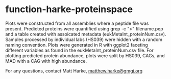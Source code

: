 # function-harke-proteinspace

Plots were constructed from all assemblies where a peptide file was present. Predicted proteins were quantified using grep -c ">" filename.pep and a table created with assoicated metadata (eukMetaInt_proteinNum.csv). Samples processed by individual labs (HS039) were hidden with a random naming convention. Plots were generated in R with ggplot2 faceting different variables as found in the eukMetaInt_proteinNum.csv file. For plotting predicted protein abundance, plots were split by HS039, CAGs, and MAD with a CAG with high abundance.

For any questions, contact Matt Harke, matthew.harke@gmgi.org
